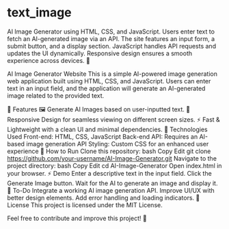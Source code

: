# text_image
AI Image Generator using HTML, CSS, and JavaScript. Users enter text to fetch an AI-generated image via an API. The site features an input form, a submit button, and a display section. JavaScript handles API requests and updates the UI dynamically. Responsive design ensures a smooth experience across devices. 🚀


AI Image Generator Website
This is a simple AI-powered image generation web application built using HTML, CSS, and JavaScript. Users can enter text in an input field, and the application will generate an AI-generated image related to the provided text.

🚀 Features
🖼️ Generate AI Images based on user-inputted text.
🎨 Responsive Design for seamless viewing on different screen sizes.
⚡ Fast & Lightweight with a clean UI and minimal dependencies.
📂 Technologies Used
Front-end: HTML, CSS, JavaScript
Back-end API: Requires an AI-based image generation API
Styling: Custom CSS for an enhanced user experience
🔧 How to Run
Clone this repository:
bash
Copy
Edit
git clone https://github.com/your-username/AI-Image-Generator.git
Navigate to the project directory:
bash
Copy
Edit
cd AI-Image-Generator
Open index.html in your browser.
⚡ Demo
Enter a descriptive text in the input field.
Click the Generate Image button.
Wait for the AI to generate an image and display it.
📌 To-Do
 Integrate a working AI image generation API.
 Improve UI/UX with better design elements.
 Add error handling and loading indicators.
📜 License
This project is licensed under the MIT License.

Feel free to contribute and improve this project! 🚀
